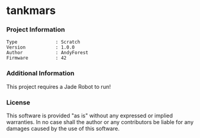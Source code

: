 tankmars
================



### Project Information
```
Type              : Scratch
Version           : 1.0.0
Author            : AndyForest
Firmware          : 42
```

### Additional Information
This project requires a Jade Robot to run!

### License
This software is provided "as is" without any expressed or implied warranties.  In no case shall the author or any contributors be liable for any damages caused by the use of this software.

